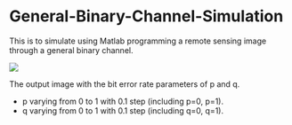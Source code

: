 # General-Binary-Channel-Simulation

This is to simulate using Matlab programming a remote sensing image through a general binary channel.

<img src="C:\Users\zunic\Desktop\new github\General-Binary-Channel-Simulation\general binary channel pic.JPG">

The output image with the bit error rate parameters of p and q.

* p varying from 0 to 1 with 0.1 step (including p=0, p=1).
* q varying from 0 to 1 with 0.1 step (including q=0, q=1).






